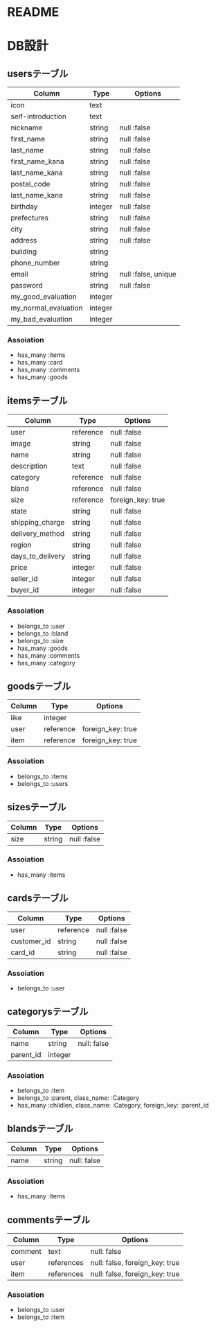 # README

# DB設計
## usersテーブル
| Column | Type | Options |
| ------ | ---- | ------- |
| icon | text ||
| self-introduction | text ||
| nickname | string | null :false |
| first_name | string | null :false |
| last_name | string | null :false |
| first_name_kana | string | null :false |
| last_name_kana | string | null :false |
| postal_code | string | null :false |
| last_name_kana | string | null :false |
| birthday | integer | null :false |
| prefectures | string | null :false |
| city | string | null :false |
| address | string | null :false |
| building | string ||
| phone_number | string ||
| email | string | null :false, unique |
| password | string | null :false |
| my_good_evaluation | integer ||
| my_normal_evaluation | integer ||
| my_bad_evaluation | integer ||
### Assoiation
- has_many :items
- has_many :card
- has_many :comments
- has_many :goods


## itemsテーブル
| Column | Type | Options |
| ------ | ---- | ------- |
| user | reference | null :false |
| image | string | null :false |
| name | string | null :false |
| description | text | null :false |
| category | reference | null :false |
| bland | reference | null :false |
| size | reference | foreign_key: true |
| state | string | null :false |
| shipping_charge | string | null :false |
| delivery_method | string | null :false |
| region | string | null :false |
| days_to_delivery | string | null :false |
| price | integer | null :false |
| seller_id | integer | null :false |
| buyer_id | integer | null :false |


### Assoiation
- belongs_to :user
- belongs_to :bland
- belongs_to :size
- has_many :goods
- has_many :comments
- has_many :category


## goodsテーブル
| Column | Type | Options |
| ------ | ---- | ------- |
| like | integer ||
| user | reference | foreign_key: true |
| item | reference | foreign_key: true |
### Assoiation
- belongs_to :items
- belongs_to :users


## sizesテーブル
| Column | Type | Options |
| ------ | ---- | ------- |
| size | string | null :false |
### Assoiation
- has_many :items


## cardsテーブル
| Column | Type | Options |
| ------ | ---- | ------- |
| user | reference | null :false |
| customer_id | string | null :false |
| card_id | string | null :false |

### Assoiation
- belongs_to :user


## categorysテーブル
| Column | Type | Options |
| ------ | ---- | ------- |
| name | string | null: false|
| parent_id | integer ||
### Assoiation
- belongs_to :item
- belongs_to :parent, class_name: :Category
- has_many :childlen, class_name: :Category, foreign_key: :parent_id


## blandsテーブル
| Column | Type | Options |
| ------ | ---- | ------- |
| name | string | null: false|
### Assoiation
- has_many :items


## commentsテーブル
| Column | Type | Options |
| ------ | ---- | ------- |
| comment | text | null: false |
| user | references | null: false, foreign_key: true |
| item | references | null: false, foreign_key: true |
### Assoiation
- belongs_to :user
- belongs_to :item